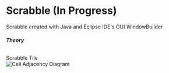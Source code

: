 # Scrabble (In Progress)
Scrabble created with Java and Eclipse IDE's GUI WindowBuilder  

###### **Theory**   

Scrabble Tile  
![Cell Adjacency Diagram](https://user-images.githubusercontent.com/54327713/94984360-d40a6a00-0510-11eb-9281-5bce37bad820.jpg)

